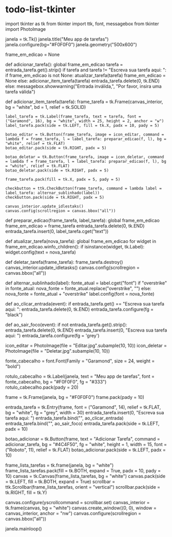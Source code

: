# todo-list-tkinter

import tkinter as tk
from tkinter import ttk, font, messagebox
from tkinter import PhotoImage

janela = tk.Tk()
janela.title("Meu app de tarefas")
janela.configure(bg="#F0F0F0")
janela.geometry("500x600")

frame_em_edicao = None

def adicionar_tarefa():
    global frame_em_edicao
    tarefa = entrada_tarefa.get().strip()
    if tarefa and tarefa != "Escreva sua tarefa aqui: ":
        if frame_em_edicao is not None:
            atualizar_tarefa(tarefa)
            frame_em_edicao = None
        else:
            adicionar_item_tarefa(tarefa)
        entrada_tarefa.delete(0, tk.END)
    else:
        messagebox.showwarning("Entrada inválida,", "Por favor, insira uma tarefa válida")

def adicionar_item_tarefa(tarefa):
    frame_tarefa = tk.Frame(canvas_interior, bg = "white", bd = 1, relief = tk.SOLID)

    label_tarefa = tk.Label(frame_tarefa, text = tarefa, font = ("Garamond", 16), bg = "white", width = 25, height = 2, anchor = "w")
    label_tarefa.pack(side = tk.LEFT, fill = tk.X, padx = 10, pady = 5)

    botao_editar = tk.Button(frame_tarefa, image = icon_editar, command = lambda f = frame_tarefa, l = label_tarefa: preparar_edicao(f, l), bg = "white", relief = tk.FLAT)
    botao_editar.pack(side = tk.RIGHT, padx = 5)

    botao_deletar = tk.Button(frame_tarefa, image = icon_deletar, command = lambda f = frame_tarefa, l = label_tarefa: preparar_edicao(f, l), bg = "white", relief = tk.FLAT)
    botao_deletar.pack(side = tk.RIGHT, padx = 5)

    frame_tarefa.pack(fill = tk.X, padx = 5, pady = 5)

    checkbutton = ttk.CheckButton(frame_tarefa, command = lambda label = label_tarefa: alternar_sublinhado(label))
    checkbutton.pack(side = tk.RIGHT, padx = 5)

    canvas_interior.update_idlestaks()
    canvas.config(scrollregion = canvas.bbox("all"))

def preparar_edicao(frame_tarefa, label_tarefa):
    global frame_em_edicao
    frame_em_edicao = frame_tarefa
    entrada_tarefa.delete(0, tk.END)
    entrada_tarefa.insert(0, label_tarefa.cget("text"))

def atualizar_tarefa(nova_tarefa):
    global frame_em_edicao
    for widget in frame_em_edicao.winfo_children():
        if isinstance(widget, tk.Label):
            widget.config(text = nova_tarefa)

def deletar_tarefa(frame_tarefa):
    frame_tarefa.destroy()
    canvas_interior.update_idletasks()
    canvas.config(scrollregion = canvas.bbox("all"))

def alternar_sublinhado(label):
    fonte_atual = label.cget("font")
    if "overstrike" in fonte_atual:
        nova_fonte = fonte_atual.replace("overstrike", "")
    else:
        nova_fonte = fonte_atual + "overstrike"
    label.config(font = nova_fonte)

def ao_clicar_entrada(event):
    if entrada_tarefa.get() == "Escreva sua tarefa aqui: ":
        entrada_tarefa.delete(0, tk.END)
        entrada_tarefa.configure(fg = "black")

def ao_sair_foco(event):
    if not entrada_tarefa.get().strip():
        entrada_tarefa.delete(0, tk.END)
        entrada_tarefa.insert(0, "Escreva sua tarefa aqui: ")
        entrada_tarefa.configure(fg = 'grey')

icon_editar = PhotoImage(file = "Editar.jpg".subample(10, 10))
icon_deletar = PhotoImage(file = "Deletar.jpg".subample(10, 10))

fonte_cabecalho = font.Font(Family = "Garamond", size = 24, weight = "bold")

rotulo_cabecalho = tk.Label(janela, text = "Meu app de tarefas", font = fonte_cabecalho, bg = "#F0F0F0", fg = "#333")
rotulo_cabecalho.pack(pady = 20)

frame = tk.Frame(janela, bg = "#F0F0F0")
frame.pack(pady = 10)

entrada_tarefa = tk.Entry(frame, font = ("Garamond", 14), relief = tk.FLAT, bg = "white", fg = "grey", width = 30)
entrada_tarefa.insert(0, "Escreva sua tarefa aqui: ")
entrada_tarefa.bind("<FocusIn>", ao_clicar_entrada)
entrada_tarefa.bind("<FocusOut>", ao_sair_foco)
entrada_tarefa.pack(side = tk.LEFT, padx = 10)

botao_adicionar = tk.Button(frame, text = "Adicionar Tarefa", command = adicionar_tarefa, bg = "#4C4F50", fg = "white", height = 1, width = 15, font = ("Roboto", 11), relief = tk.FLAT)
botao_adicionar.pack(side = tk.LEFT, padx = 10)

frame_lista_tarefas = tk.frame(janela, bg = "white")
frame_lista_tarefas.pack(fill = tk.BOTH, expand = True, padx = 10, pady = 10)
canvas = tk.Canvas(frame_lista_tarefas, bg = "white")
canvas.pack(side = tk.LEFT, fill = tk.BOTH, expand = True)
scrollbar = ttk.Scrollbar(frame_lista_tarefas, orient = "vertical")
scrollbar.pack(side = tk.RIGHT, fill = tk.Y)

canvas.configure(yscrollcommand = scrollbar.set)
canvas_interior = tk.frame(canvas, bg = "white")
canvas.create_window((0, 0), window = canvas_interior, anchor = "nw")
canvas.configure(scrollregion = canvas.bbox("all"))

janela.mainloop()

